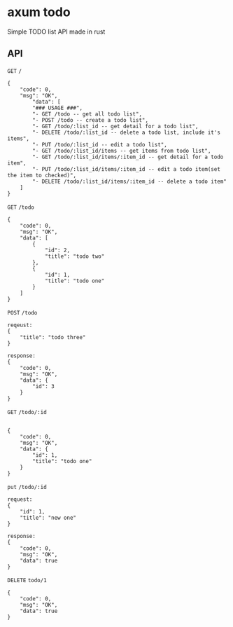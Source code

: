 # axum todo

Simple TODO list API made in rust

## API

 `GET` `/`

```not rust
{
    "code": 0,
    "msg": "OK",
        "data": [
        "### USAGE ###",
        "- GET /todo -- get all todo list",
        "- POST /todo -- create a todo list",
        "- GET /todo/:list_id -- get detail for a todo list",
        "- DELETE /todo/:list_id -- delete a todo list, include it's items",
        "- PUT /todo/:list_id -- edit a todo list",
        "- GET /todo/:list_id/items -- get items from todo list",
        "- GET /todo/:list_id/items/:item_id -- get detail for a todo item",
        "- PUT /todo/:list_id/items/:item_id -- edit a todo item(set the item to checked)",
        "- DELETE /todo/:list_id/items/:item_id -- delete a todo item"
    ]
}

```

`GET` `/todo`

```
{
    "code": 0,
    "msg": "OK",
    "data": [
        {
            "id": 2,
            "title": "todo two"
        },
        {
            "id": 1,
            "title": "todo one"
        }
    ]
}
```

`POST` `/todo`

```not rust
reqeust:
{
    "title": "todo three"
}

response:
{
    "code": 0,
    "msg": "OK",
    "data": {
        "id": 3
    }
}
```

`GET` `/todo/:id`

```not rust

{
    "code": 0,
    "msg": "OK",
    "data": {
        "id": 1,
        "title": "todo one"
    }
}
```

`put` `/todo/:id`

```not rust
request:
{
    "id": 1,
    "title": "new one"
}

response:
{
    "code": 0,
    "msg": "OK",
    "data": true
}
```

`DELETE` `todo/1`

```not rust
{
    "code": 0,
    "msg": "OK",
    "data": true
}
```
